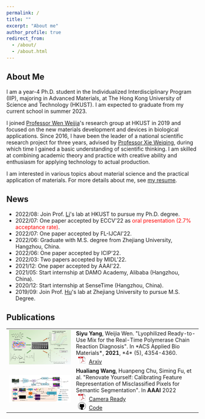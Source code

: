 ```yaml
---
permalink: /
title: ""
excerpt: "About me"
author_profile: true
redirect_from: 
  - /about/
  - /about.html
---
```

## About Me
I am a year-4 Ph.D. student in the Individualized Interdisciplinary Program (IIP), majoring in Advanced Materials, at The Hong Kong University of Science and Technology (HKUST). I am expected to graduate from my current school in summer 2023. 

I joined [Professor Wen Weijia](https://facultyprofiles.hkust.edu.hk/profiles.php?profile=weijia-wen-phwen)'s research group at HKUST in 2019 and focused on the new materials development and devices in biological applications. Since 2016, I have been the leader of a national scientific research project for three years, advised by [Professor Xie Weiqing](http://groupxie.com), during which time I gained a basic understanding of scientific thinking. I am skilled at combining academic theory and practice with creative ability and enthusiasm for applying technology to actual production. 

I am interested in various topics about material science and the practical application of materials. For more details about me, see [my resume](https://raw.githubusercontent.com/Sidney909/sidney909.github.io/master/files/sidneycv.pdf).






## News
- 2022/08: Join Prof. [Li](https://xmengli.github.io/)'s lab at HKUST to pursue my Ph.D. degree.
- 2022/07: One paper accepted by ECCV'22 as <font color='red'>oral presentation (2.7% acceptance rate)</font>. 
- 2022/07: One paper accepted by FL-IJCAI'22.
- 2022/06: Graduate with M.S. degree from Zhejiang University, Hangzhou, China.
- 2022/06: One paper accepted by ICIP'22.
- 2022/03: Two papers accepted by MIDL'22. 
- 2021/12: One paper accepted by AAAI'22.
- 2021/05: Start internship at DAMO Academy, Alibaba (Hangzhou, China).
- 2020/12: Start internship at SenseTime (Hangzhou, China).
- 2019/09: Join Prof. [Hu](https://person.zju.edu.cn/en/huhaoji)'s lab at Zhejiang University to pursue M.S. Degree.


## Publications
<table style="border: none; border-collapse: collapse;" border="0">

<tr style="border-collapse: separate; border-spacing:30em;">
  <td style="border-collapse: collapse; border: none;">
    <img src="https://raw.githubusercontent.com/Sidney909/sidney909.github.io/master/images/lyopub.png" width="600" />
  </td>
  <td style="border-collapse: collapse; border: none;">
    <b>Siyu Yang</b>, Weijia Wen.
    "Lyophilized Ready-to-Use Mix for the Real-Time Polymerase Chain Reaction Diagnosis".
    In *ACS Applied Bio Materials*, <b>2021</b>, *4* (5), 4354-4360.<br>
    <img src="https://raw.githubusercontent.com/SiLangWHL/silangwhl.github.io/master/images/pdf_icon.png" width="20" height="20" hspace="5">
    <span><a href="https://pubs.acs.org/doi/10.1021/acsabm.1c00131">Arxiv</a></span><br>
 
  </td>
</tr>
 
<tr style="border-collapse: separate; border-spacing:30em;">
  <td style="border-collapse: collapse; border: none;">
    <img src="https://raw.githubusercontent.com/SiLangWHL/silangwhl.github.io/master/images/rch.png" width="800" />
  </td>
  <td style="border-collapse: collapse; border: none;">
    <b>Hualiang Wang</b>, Huanpeng Chu, Siming Fu, et al.
    "Renovate Yourself: Calibrating Feature Representation of Misclassified Pixels for Semantic Segmentation".
    In <b>AAAI</b> 2022<br>
    <img src="https://raw.githubusercontent.com/SiLangWHL/silangwhl.github.io/master/images/pdf_icon.png" width="20" height="20" hspace="5">
    <span><a href="https://ojs.aaai.org/index.php/AAAI/article/view/20145">Camera Ready</a></span><br>
    <img src="https://raw.githubusercontent.com/SiLangWHL/silangwhl.github.io/master/images/github_icon.png" width="20" height="20" hspace="5">
    <span><a href="https://github.com/VipaiLab/RCH">Code</a></span>
  </td>
</tr>
  
</table>
